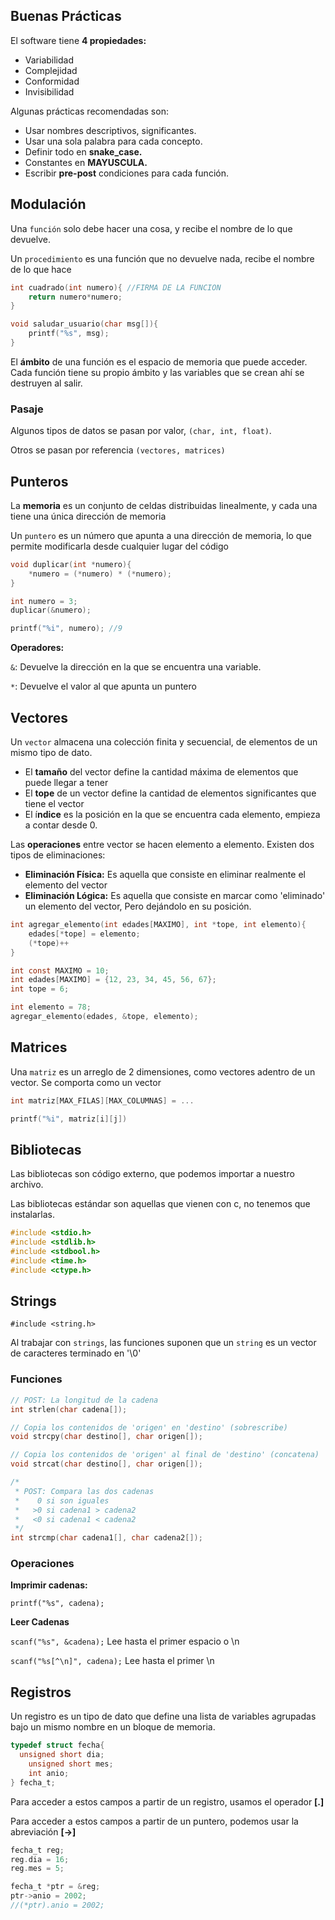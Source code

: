 ## Buenas Prácticas

El software tiene **4 propiedades:**

- Variabilidad
- Complejidad
- Conformidad
- Invisibilidad

Algunas prácticas recomendadas son:

- Usar nombres descriptivos, significantes.
- Usar una sola palabra para cada concepto.
- Definir todo en **snake_case.**
- Constantes en **MAYUSCULA.**
- Escribir **pre-post** condiciones para cada función.

## Modulación

Una `función` solo debe hacer una cosa, y recibe el nombre de lo que devuelve.

Un `procedimiento` es una función que no devuelve nada, recibe el nombre de lo que hace

```c
int cuadrado(int numero){ //FIRMA DE LA FUNCION
	return numero*numero;
}

void saludar_usuario(char msg[]){
	printf("%s", msg);
}
```

El **ámbito** de una función es el espacio de memoria que puede acceder. Cada función tiene su propio ámbito y las variables que se crean ahí se destruyen al salir.

### Pasaje

Algunos tipos de datos se pasan por valor, `(char, int, float)`.

Otros se pasan por referencia `(vectores, matrices)`

## Punteros

La **memoria** es un conjunto de celdas distribuidas linealmente, y cada una tiene una única dirección de memoria

Un `puntero` es un número que apunta a una dirección de memoria, lo que permite modificarla desde cualquier lugar del código

```c
void duplicar(int *numero){
	*numero = (*numero) * (*numero);
}

int numero = 3;
duplicar(&numero);

printf("%i", numero); //9
```

**Operadores:**

`&`: Devuelve la dirección en la que se encuentra una variable.

`*`: Devuelve el valor al que apunta un puntero

## Vectores

Un `vector` almacena una colección finita y secuencial, de elementos de un mismo tipo de dato.

- El **tamaño** del vector define la cantidad máxima de elementos que puede llegar a tener
- El **tope** de un vector define la cantidad de elementos significantes que tiene el vector
- El í**ndice** es la posición en la que se encuentra cada elemento, empieza a contar desde 0.

Las **operaciones** entre vector se hacen elemento a elemento. Existen dos tipos de eliminaciones:

- **Eliminación Física:** Es aquella que consiste en eliminar realmente el elemento del vector
- **Eliminación Lógica:** Es aquella que consiste en marcar como 'eliminado' un elemento del vector, Pero dejándolo en su posición.

```c
int agregar_elemento(int edades[MAXIMO], int *tope, int elemento){
	edades[*tope] = elemento;
	(*tope)++
}

int const MAXIMO = 10;
int edades[MAXIMO] = {12, 23, 34, 45, 56, 67};
int tope = 6;

int elemento = 78;
agregar_elemento(edades, &tope, elemento);
```

## Matrices

Una `matriz` es un arreglo de 2 dimensiones, como vectores adentro de un vector. Se comporta como un vector

```c
int matriz[MAX_FILAS][MAX_COLUMNAS] = ...

printf("%i", matriz[i][j])
```

## Bibliotecas

Las bibliotecas son código externo, que podemos importar a nuestro archivo.

Las bibliotecas estándar son aquellas que vienen con c, no tenemos que instalarlas.

```c
#include <stdio.h>
#include <stdlib.h>
#include <stdbool.h>
#include <time.h>
#include <ctype.h>
```

## Strings

`#include <string.h>`

Al trabajar con `strings`, las funciones suponen que un `string` es un vector de caracteres terminado en '\0'

### Funciones

```c
// POST: La longitud de la cadena
int strlen(char cadena[]);

// Copia los contenidos de 'origen' en 'destino' (sobrescribe)
void strcpy(char destino[], char origen[]);

// Copia los contenidos de 'origen' al final de 'destino' (concatena)
void strcat(char destino[], char origen[]);

/* 
 * POST: Compara las dos cadenas
 *    0 si son iguales
 *   >0 si cadena1 > cadena2
 *   <0 si cadena1 < cadena2
 */	
int strcmp(char cadena1[], char cadena2[]);
```

### Operaciones

**Imprimir cadenas:**

`printf("%s", cadena);`

**Leer Cadenas**

`scanf("%s", &cadena);` Lee hasta el primer espacio o \n

`scanf("%s[^\n]", cadena);` Lee hasta el primer \n

## Registros

Un registro es un tipo de dato que define una lista de variables agrupadas bajo un mismo nombre en un bloque de memoria.

```c
typedef struct fecha{
  unsigned short dia;
	unsigned short mes;
	int anio;
} fecha_t;
```

Para acceder a estos campos a partir de un registro, usamos el operador **[.]**

Para acceder a estos campos a partir de un puntero, podemos usar la abreviación **[→]**

```c
fecha_t reg;
reg.dia = 16;
reg.mes = 5;

fecha_t *ptr = &reg;
ptr->anio = 2002;
//(*ptr).anio = 2002;
```

